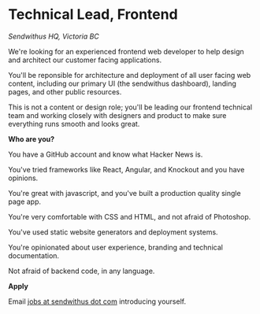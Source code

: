 # Technical Lead, Frontend

_Sendwithus HQ, Victoria BC_

We're looking for an experienced frontend web developer to help design and architect our customer facing applications. 

You'll be reponsible for architecture and deployment of all user facing web content, including our primary UI (the sendwithus dashboard), landing pages, and other public resources.

This is not a content or design role; you'll be leading our frontend technical team and
working closely with designers and product to make sure everything runs smooth and looks great.

__Who are you?__

You have a GitHub account and know what Hacker News is.

You've tried frameworks like React, Angular, and Knockout and you have opinions.

You're great with javascript, and you've built a production quality single page app.

You're very comfortable with CSS and HTML, and not afraid of Photoshop.

You've used static website generators and deployment systems.

You're opinionated about user experience, branding and technical documentation.

Not afraid of backend code, in any language.

__Apply__

Email [jobs at sendwithus dot com](mailto:jobs@sendwithus.com) introducing yourself.
